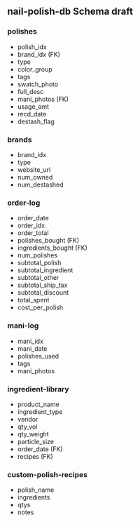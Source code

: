 ## nail-polish-db Schema draft

### polishes

- polish_idx
- brand_idx (FK)
- type
- color_group
- tags
- swatch_photo
- full_desc
- mani_photos (FK)
- usage_amt
- recd_date
- destash_flag

### brands

- brand_idx
- type
- website_url
- num_owned
- num_destashed

### order-log

- order_date
- order_idx
- order_total
- polishes_bought (FK)
- ingredients_bought (FK)
- num_polishes
- subtotal_polish
- subtotal_ingredient
- subtotal_other
- subtotal_ship_tax
- subtotal_discount
- total_spent
- cost_per_polish

### mani-log

- mani_idx
- mani_date
- polishes_used
- tags
- mani_photos

### ingredient-library

- product_name
- ingredient_type
- vendor
- qty_vol
- qty_weight
- particle_size
- order_date (FK)
- recipes (FK)

### custom-polish-recipes

- polish_name 
- ingredients
- qtys
- notes
